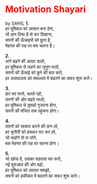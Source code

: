 <h1 style="color: red;">Motivation Shayari</h1>

by SAHIL
**1.**  
हर मुश्किल को आसान बना देना,  
जो ठान लिया है वो कर दिखाना,  
सपनों की ऊँचाइयों को छूना है,  
मेहनत की राह पर बस चलना है।  

**2.**  
आगे बढ़ने की आदत डालो,  
हर मुश्किल से लड़ने का जुनून पालो,  
सपनों की ऊँचाई को छूने की बात करो,  
हर असफलता को सफलता में बदलने का सफर शुरू करो।  

**3.**  
हार मत मानो, चलते रहो,  
सपनों की ओर बढ़ते जाओ,  
हर मुश्किल से तुमको गुजरना होगा,  
सपनों की मंजिल तक पहुंचना होगा।  

**4.**  
सपनों को साकार करने की ठान लो,  
हर चुनौती को हंसकर पार कर लो,  
जो चाहोगे वो पा लोगे,  
बस मेहनत की राह पर चलना होगा।  

**5.**  
जो खोया है, उसका पछतावा मत करो,  
नई शुरुआत की ओर बढ़ो,  
हर मुश्किल को अवसर समझो,  
सपनों को हकीकत में बदलने का सफर शुरू करो।
